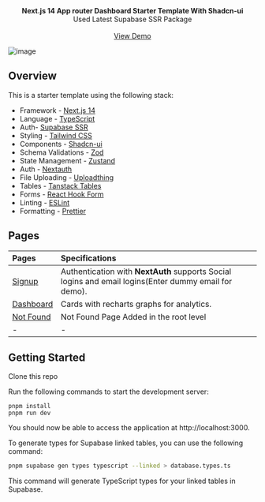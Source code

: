 <div align="center"><strong>Next.js 14 App router Dashboard Starter Template With Shadcn-ui</strong></div>
<div align="center">Used Latest Supabase SSR Package </div>
<br />
<div align="center">
<a href="https://next-shadcn-dashboard-starter.vercel.app">View Demo</a>
<span>
</div>

![image](https://github.com/user-attachments/assets/5ae9b1c9-32e8-420a-9d37-5aa5382d6e58)



## Overview

This is a starter template using the following stack:

- Framework - [Next.js 14](https://nextjs.org/13)
- Language - [TypeScript](https://www.typescriptlang.org)
- Auth- [Supabase SSR](https://supabase.com/docs/guides/auth/server-side)
- Styling - [Tailwind CSS](https://tailwindcss.com)
- Components - [Shadcn-ui](https://ui.shadcn.com)
- Schema Validations - [Zod](https://zod.dev)
- State Management - [Zustand](https://zustand-demo.pmnd.rs)
- Auth - [Nextauth](https://next-auth.js.org)
- File Uploading - [Uploadthing](https://uploadthing.com)
- Tables - [Tanstack Tables](https://ui.shadcn.com/docs/components/data-table)
- Forms - [React Hook Form](https://ui.shadcn.com/docs/components/form)
- Linting - [ESLint](https://eslint.org)
- Formatting - [Prettier](https://prettier.io)

## Pages

| Pages                                                                             | Specifications                                                                                        |
| :-------------------------------------------------------------------------------- | :---------------------------------------------------------------------------------------------------- |
| [Signup](https://next-shadcn-dashboard-starter.vercel.app/)                       | Authentication with **NextAuth** supports Social logins and email logins(Enter dummy email for demo). |
| [Dashboard](https://next-shadcn-dashboard-starter.vercel.app/dashboard)           | Cards with recharts graphs for analytics.                                                             |
| [Not Found](https://next-shadcn-dashboard-starter.vercel.app/dashboard/notfound)  | Not Found Page Added in the root level                                                                |
| -                                                                                 | -                                                                                                     |

## Getting Started

Clone this repo

Run the following commands to start the development server:

```
pnpm install
pnpm run dev
```

You should now be able to access the application at http://localhost:3000.

To generate types for Supabase linked tables, you can use the following command:

```sh
pnpm supabase gen types typescript --linked > database.types.ts
```

This command will generate TypeScript types for your linked tables in Supabase.

